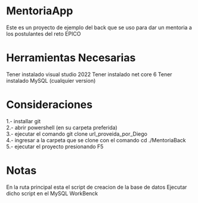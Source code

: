 # MentoriaApp
Este es un proyecto de ejemplo del back que se uso para dar un mentoria a los postulantes del reto EPICO

# Herramientas Necesarias
Tener instalado visual studio 2022
Tener instalado net core 6
Tener instalado MySQL (cualquier version)

#  Consideraciones
1.- installar git  
2.- abrir powershell (en su carpeta preferida)  
3.- ejecutar el comando git clone url_proveida_por_Diego  
4.- ingresar a la carpeta que se clone con el comando cd ./MentoriaBack  
5.- ejecutar el proyecto presionando F5

# Notas
En la ruta principal esta el script de creacion de la base de datos 
Ejecutar dicho script en el MySQL WorkBenck
